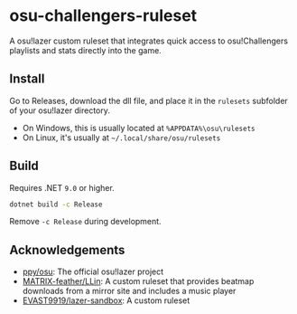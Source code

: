 # osu-challengers-ruleset

A osu!lazer custom ruleset that integrates quick access to osu!Challengers playlists and stats directly into the game.

## Install

Go to Releases, download the dll file, and place it in the `rulesets` subfolder of your osu!lazer directory.

* On Windows, this is usually located at `%APPDATA%\osu\rulesets`
* On Linux, it's usually at `~/.local/share/osu/rulesets`

## Build

Requires .NET `9.0` or higher.

```bash
dotnet build -c Release
```

Remove `-c Release` during development.

## Acknowledgements

* [ppy/osu](https://github.com/ppy/osu): The official osu!lazer project
* [MATRIX-feather/LLin](https://github.com/MATRIX-feather/LLin): A custom ruleset that provides beatmap downloads from a mirror site and includes a music player
* [EVAST9919/lazer-sandbox](https://github.com/EVAST9919/lazer-sandbox): A custom ruleset
